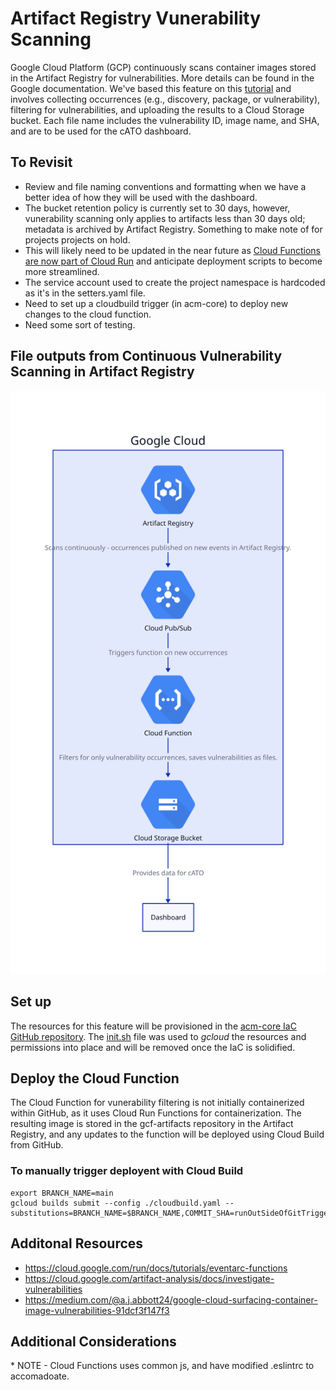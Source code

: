 # Artifact Registry Vunerability Scanning

Google Cloud Platform (GCP) continuously scans container images stored in the Artifact Registry for vulnerabilities. More details can be found in the Google documentation. We've based this feature on this [tutorial](https://medium.com/google-cloud/centrally-managing-artifact-registry-container-image-vulnerabilities-on-google-cloud-part-one-d86fb4791601) and involves collecting occurrences (e.g., discovery, package, or vulnerability), filtering for vulnerabilities, and uploading the results to a Cloud Storage bucket. Each file name includes the vulnerability ID, image name, and SHA, and are to be used for the cATO dashboard.

## To Revisit

- Review and file naming conventions and formatting when we have a better idea of how they will be used with the dashboard.
- The bucket retention policy is currently set to 30 days, however, vunerability scanning only applies to artifacts less than 30 days old; metadata is archived by Artifact Registry. Something to make note of for projects projects on hold.
- This will likely need to be updated in the near future as [Cloud Functions are now part of Cloud Run](https://cloud.google.com/blog/products/serverless/google-cloud-functions-is-now-cloud-run-functions?_gl=1*5tvv8f*_ga*MzIwMDg1MDAyLjE3MTQ3Njc0NzE.*_ga_WH2QY8WWF5*MTcyOTYwOTIwOC4yNTIuMS4xNzI5NjA5NDEyLjU5LjAuMA..) and anticipate deployment scripts to become more streamlined.
- The service account used to create the project namespace is hardcoded as it's in the setters.yaml file.
- Need to set up a cloudbuild trigger (in acm-core) to deploy new changes to the cloud function.
- Need some sort of testing.

## File outputs from Continuous Vulnerability Scanning in Artifact Registry

![Artifact Registry Vulnerability Scanning Architecture Diagram](../diagrams/vuln-scanning-artifact-registry.svg)

## Set up

The resources for this feature will be provisioned in the [acm-core IaC GitHub repository](https://github.com/PHACDataHub/acm-core/). The [init.sh](init.sh) file was used to _gcloud_ the resources and permissions into place and will be removed once the IaC is solidified.

## Deploy the Cloud Function

The Cloud Function for vunerability filtering is not initially containerized within GitHub, as it uses Cloud Run Functions for containerization. The resulting image is stored in the gcf-artifacts repository in the Artifact Registry, and any updates to the function will be deployed using Cloud Build from GitHub.

### To manually trigger deployent with Cloud Build

```
export BRANCH_NAME=main
gcloud builds submit --config ./cloudbuild.yaml --substitutions=BRANCH_NAME=$BRANCH_NAME,COMMIT_SHA=runOutSideOfGitTrigger-$COMMIT_SHA
```

## Additonal Resources

- https://cloud.google.com/run/docs/tutorials/eventarc-functions
- https://cloud.google.com/artifact-analysis/docs/investigate-vulnerabilities
- https://medium.com/@a.j.abbott24/google-cloud-surfacing-container-image-vulnerabilities-91dcf3f147f3

## Additional Considerations

\* NOTE - Cloud Functions uses common js, and have modified .eslintrc to accomadoate.
